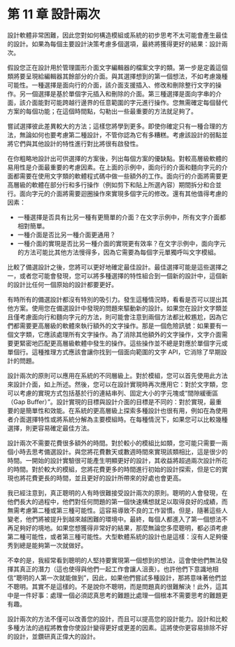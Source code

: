 # 第 11 章 設計兩次

設計軟體非常困難，因此您對如何構造模組或系統的初步思考不太可能會產生最佳的設計。如果為每個主要設計決策考慮多個選項，最終將獲得更好的結果：設計兩次。

假設您正在設計用於管理圖形介面文字編輯器的檔案文字的類。第一步是定義這個類將要呈現給編輯器其餘部分的介面。與其選擇想到的第一個想法，不如考慮幾種可能性。一種選擇是面向行的介面，該介面支援插入、修改和刪除整行文字的操作。另一個選擇是基於單個字元插入和刪除的介面。第三種選擇是面向字串的介面，該介面能對可能跨越行邊界的任意範圍的字元進行操作。您無需確定每個替代方案的每個功能；在這個時間點，勾勒出一些最重要的方法就足夠了。

嘗試選擇彼此差異較大的方法；這樣您將學到更多。即使你確定只有一種合理的方法，無論如何也要考慮第二種設計，不管你認為它有多糟糕。考慮該設計的弱點並將它們與其他設計的特性進行對比將很有啟發性。

在你粗略地設計出可供選擇的方案後，列出每個方案的優缺點。對較高層級軟體的易用性是介面最重要的考慮因素。在上面的示例中，面向行的介面和麵向字元的介面都需要在使用文字類的軟體程式碼中做一些額外的工作。面向行的介面將需要更高層級的軟體在部分行和多行操作（例如剪下和貼上所選內容）期間拆分和合並行。面向字元的介面將需要迴圈操作來實現多個字元的修改。還有其他值得考慮的因素：

- 一種選擇是否具有比另一種有更簡單的介面？在文字示例中，所有文字介面都相對簡單。
- 一種介面是否比另一種介面更通用？
- 一種介面的實現是否比另一種介面的實現更有效率？在文字示例中，面向字元的方法可能比其他方法慢得多，因為它需要為每個字元單獨呼叫文字模組。

比較了備選設計之後，您將可以更好地確定最佳設計。最佳選擇可能是這些選擇之一，或者您可能會發現，您可以將多種選擇的特性組合到一個新的設計中，這個新的設計比任何一個原始的設計都要更好。

有時所有的備選設計都沒有特別的吸引力。發生這種情況時，看看是否可以提出其他方案。使用您在備選設計中發現的問題來驅動新的設計。如果您在設計文字類並且僅考慮面向行和麵向字元的方法，則可能會注意到兩個方法都比較尷尬，因為它們都需要更高層級的軟體來執行額外的文字操作。那是一個危險訊號：如果要有一個文字類，它應該處理所有文字操作。為了消除其他額外的文字操作，文字介面需要更緊密地匹配更高層級軟體中發生的操作。這些操作並不總是對應於單個字元或單個行。這種推理方式應該會讓你找到一個面向範圍的文字 API，它消除了早期設計的問題。

設計兩次的原則可以應用在系統的不同層級上。對於模組，您可以首先使用此方法來設計介面，如上所述。然後，您可以在設計實現時再次應用它：對於文字類，您可以考慮的實現方式包括基於行的連結串列、固定大小的字元塊或“間隙緩衝區（Gap Buffer）”。設計實現的目標與設計介面的目標是不同的：對於實現，最重要的是簡單性和效能。在系統的更高層級上探索多種設計也很有用，例如在為使用者介面選擇特性或將系統分解為主要模組時。在每種情況下，如果您可以比較幾種選擇，則更容易確定最佳方法。

設計兩次不需要花費很多額外的時間。對於較小的模組比如類，您可能只需要一兩個小時去思考備選設計。與您將花費數天或數週時間來實現該類相比，這是很少的時間。一開始的設計實驗很可能產生明顯更好的設計，其收益將超過兩次設計所花的時間。對於較大的模組，您將花費更多的時間進行初始的設計探索，但是它的實現也將花費更長的時間，並且更好的設計所帶來的好處也會更高。

我已經注意到，真正聰明的人有時很難接受設計兩次的原則。聰明的人會發現，在他們長大的過程中，他們對任何問題的第一個快速構想就足以取得良好的成績，而無需考慮第二種或第三種可能性。這容易導致不良的工作習慣。但是，隨著這些人變老，他們將被提升到越來越困難的環境中。最終，每個人都進入了第一個想法不再足夠好的境地。如果您想獲得非常好的結果，那麼無論您多麼聰明，都必須考慮第二種可能性，或者第三種可能性。大型軟體系統的設計也是這樣：沒有人足夠優秀到總是能夠第一次就做好。

不幸的是，我經常看到聰明的人堅持要實現第一個想到的想法，這會使他們無法發揮其真正的潛力（這也使得與他們一起工作會讓人沮喪）。也許他們下意識地相信“聰明的人第一次就能做到”，因此，如果他們嘗試多種設計，那將意味著他們並不聰明。其實不是這樣的。不是說你不聰明，而是問題真的很難解決！此外，這其中是一件好事：處理一個必須認真思考的難題比處理一個根本不需要思考的難題更有趣。

設計兩次的方法不僅可以改善您的設計，而且可以提高您的設計能力。設計和比較多種方法的過程將教會你使設計變得更好或更差的因素。這將使你更容易排除不好的設計，並鑽研真正偉大的設計。
